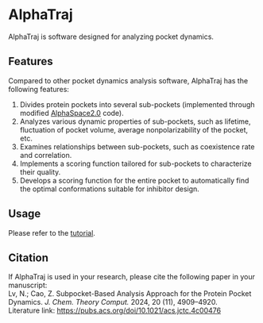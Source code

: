 # AlphaTraj

AlphaTraj is software designed for analyzing pocket dynamics. 

## Features

Compared to other pocket dynamics analysis software, AlphaTraj has the following features:

1. Divides protein pockets into several sub-pockets (implemented through modified [AlphaSpace2.0](https://github.com/RedesignScience/AlphaSpace2/tree/master) code).
2. Analyzes various dynamic properties of sub-pockets, such as lifetime, fluctuation of pocket volume, average nonpolarizability of the pocket, etc.
3. Examines relationships between sub-pockets, such as coexistence rate and correlation.
4. Implements a scoring function tailored for sub-pockets to characterize their quality.
5. Develops a scoring function for the entire pocket to automatically find the optimal conformations suitable for inhibitor design.

## Usage

Please refer to the [tutorial](./tutorial/AlphaTrajTutorial_ENG.md).

## Citation

If AlphaTraj is used in your research, please cite the following paper in your manuscript:  
Lv, N.; Cao, Z. Subpocket-Based Analysis Approach for the Protein Pocket Dynamics. *J. Chem. Theory Comput.* 2024, 20 (11), 4909–4920.  
Literature link: https://pubs.acs.org/doi/10.1021/acs.jctc.4c00476
